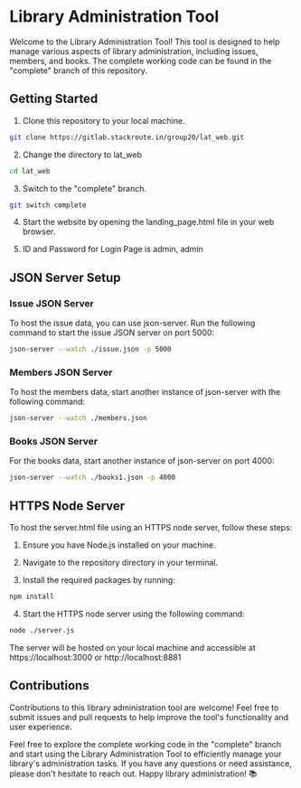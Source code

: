 # Library Administration Tool

Welcome to the Library Administration Tool! This tool is designed to help manage various aspects of library administration, including issues, members, and books. The complete working code can be found in the "complete" branch of this repository.

## Getting Started
1. Clone this repository to your local machine.

```bash
git clone https://gitlab.stackroute.in/group20/lat_web.git
```

2. Change the directory to lat_web

```bash
cd lat_web
```
3. Switch to the "complete" branch.

```bash
git switch complete
```
4. Start the website by opening the landing_page.html file in your web browser.

5. ID and Password for Login Page is admin, admin
## JSON Server Setup
### Issue JSON Server
To host the issue data, you can use json-server. Run the following command to start the issue JSON server on port 5000:

```bash
json-server --watch ./issue.json -p 5000
```
### Members JSON Server
To host the members data, start another instance of json-server with the following command:

```bash
json-server --watch ./members.json
```

### Books JSON Server
For the books data, start another instance of json-server on port 4000:

```bash
json-server --watch ./books1.json -p 4000
```

## HTTPS Node Server
To host the server.html file using an HTTPS node server, follow these steps:

1. Ensure you have Node.js installed on your machine.

2. Navigate to the repository directory in your terminal.

3. Install the required packages by running:

```bash
npm install
```

4. Start the HTTPS node server using the following command:

```bash
node ./server.js
```

The server will be hosted on your local machine and accessible at https://localhost:3000 or http://localhost:8881

## Contributions
Contributions to this library administration tool are welcome! Feel free to submit issues and pull requests to help improve the tool's functionality and user experience.

Feel free to explore the complete working code in the "complete" branch and start using the Library Administration Tool to efficiently manage your library's administration tasks. If you have any questions or need assistance, please don't hesitate to reach out. Happy library administration! 📚
